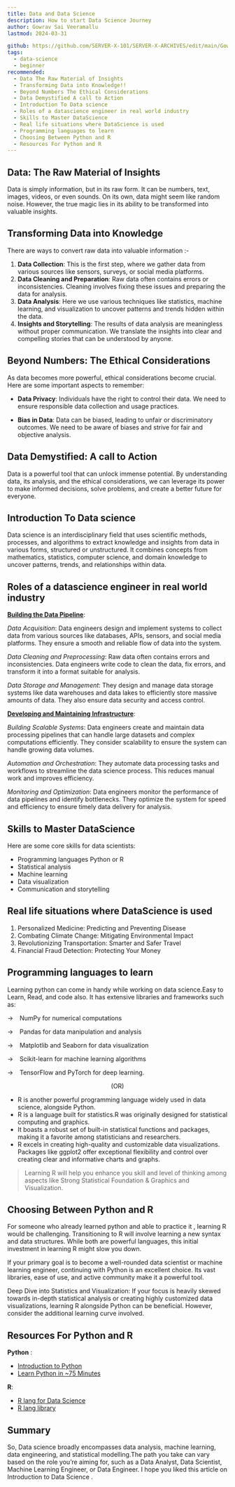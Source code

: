 ```yaml
---
title: Data and Data Science
description: How to start Data Science Journey
author: Gowrav Sai Veeramallu
lastmod: 2024-03-31

github: https://github.com/SERVER-X-101/SERVER-X-ARCHIVES/edit/main/Gowrav/articles/data-science-101/index.md
tags:
  - data-science
  - beginner
recommended:
  - Data The Raw Material of Insights
  - Transforming Data into Knowledge!!
  - Beyond Numbers The Ethical Considerations
  - Data Demystified A call to Action
  - Introduction To Data science
  - Roles of a datascience engineer in real world industry
  - Skills to Master DataScience
  - Real life situations where DataScience is used
  - Programming languages to learn
  - Choosing Between Python and R
  - Resources For Python and R
---
```


Data: The Raw Material of Insights
----------------------------------

Data is simply information, but in its raw form. It can be numbers, text, images, videos, or even sounds.  On its own, data might seem like random noise. However, the true magic lies in its ability to be transformed into valuable insights.

Transforming Data into Knowledge
----------------------------------

There are ways to convert raw data into valuable information :-

1. **Data Collection**: This is the first step, where we gather data from various sources like sensors, surveys, or
social media platforms.
1. **Data Cleaning and Preparation**: Raw data often contains errors or inconsistencies. Cleaning involves fixing these issues and preparing the data for analysis.
2. **Data Analysis**: Here we use various techniques like statistics, machine learning, and visualization to uncover patterns and trends hidden within the data.
3. **Insights and Storytelling**: The results of data analysis are meaningless without proper communication. We translate the insights into clear and compelling stories that can be understood by anyone.

Beyond Numbers: The Ethical Considerations
------------------------------------------

As data becomes more powerful, ethical considerations become crucial.  Here are some important aspects to remember:

* **Data Privacy**: Individuals have the right to control their data. We need to ensure responsible data collection and usage practices.

* **Bias in Data**: Data can be biased, leading to unfair or discriminatory outcomes. We need to be aware of biases and strive for fair and objective analysis.

Data Demystified: A call to Action
----------------------------------

Data is a powerful tool that can unlock immense potential. By understanding data, its analysis, and the ethical considerations, we can leverage its power to make informed decisions, solve problems, and create a better future for everyone.

Introduction To Data science
----------------------------

Data science is an interdisciplinary field that uses scientific methods, processes, and algorithms to extract knowledge and insights from data in various forms, structured or unstructured. It combines concepts from mathematics, statistics, computer science, and domain knowledge to uncover patterns, trends, and relationships within data.

Roles of a datascience engineer in real world industry
------------------------------------------------------

**<u>Building the Data Pipeline</u>**:

*Data Acquisition*: Data engineers design and implement systems to collect data from various sources like databases, APIs, sensors, and social media platforms. They ensure a smooth and reliable flow of data into the system.

*Data Cleaning and Preprocessing*: Raw data often contains errors and inconsistencies. Data engineers write code to clean the data, fix errors, and transform it into a format suitable for analysis.

*Data Storage and Management*: They design and manage data storage systems like data warehouses and data lakes to efficiently store massive amounts of data. They also ensure data security and access control.

**<u>Developing and Maintaining Infrastructure</u>**:

*Building Scalable Systems*: Data engineers create and maintain data processing pipelines that can handle large datasets and complex computations efficiently. They consider scalability to ensure the system can handle growing data volumes.

*Automation and Orchestration*: They automate data processing tasks and workflows to streamline the data science process. This reduces manual work and improves efficiency.

*Monitoring and Optimization*: Data engineers monitor the performance of data pipelines and identify bottlenecks. They optimize the system for speed and efficiency to ensure timely data delivery for analysis.

Skills to Master DataScience
-----------------------------

Here are some core skills for data scientists:

* Programming languages Python or R
* Statistical analysis
* Machine learning
* Data visualization
* Communication and storytelling

Real life situations where DataScience is used
----------------------------------

1. Personalized Medicine: Predicting and Preventing Disease
2. Combating Climate Change: Mitigating Environmental Impact
3. Revolutionizing Transportation: Smarter and Safer Travel
4. Financial Fraud Detection: Protecting Your Money

Programming languages to learn
-------------------------------

Learning python can come in handy while working on data science.Easy to Learn, Read, and code also.
It has extensive libraries and frameworks such as:

→ &ensp; NumPy for numerical computations

→ &ensp; Pandas for data manipulation and analysis

→ &ensp; Matplotlib and Seaborn for data visualization

→ &ensp; Scikit-learn for machine learning algorithms

→ &ensp; TensorFlow and PyTorch for deep learning.

<div align="center">(OR)</div>

* R is another powerful programming language widely used in data science, alongside Python.
* R is a language built for statistics.R was originally designed for statistical computing and graphics.
* It boasts a robust set of built-in statistical functions and packages, making it a favorite among statisticians and researchers.
* R excels in creating high-quality and customizable data visualizations. Packages like ggplot2 offer exceptional flexibility and control over creating clear and informative charts and graphs.

<div class="box box-green">

> Learning R will help you enhance you skill and level of thinking among aspects like Strong Statistical Foundation & Graphics and Visualization.

</div>

Choosing Between Python and R
------------------------------

For someone who already learned python and able to practice it , learning R would be challenging. Transitioning to R will involve learning a new syntax and data structures.
While both are powerful languages, this initial investment in learning R might slow you down.

If your primary goal is to become a well-rounded data scientist or machine learning engineer, continuing with Python is an excellent choice. Its vast libraries, ease of use, and active community make it a powerful tool.

Deep Dive into Statistics and Visualization: If your focus is heavily skewed towards in-depth statistical analysis or creating highly customized data visualizations, learning R alongside Python can be beneficial. However, consider the additional learning curve involved.

Resources For Python and R
----------------------------

**Python** :

* [Introduction to Python](https://www.afterhoursprogramming.com/tutorial/python/introduction-python/)
* [Learn Python in ~75 Minutes](https://www.youtube.com/watch?v=VchuKL44s6E&t=501s)

**R**:

* [R lang for Data Science](https://www.mygreatlearning.com/academy/learn-for-free/courses/r-for-data-science)
* [R lang library](https://stat.ethz.ch/R-manual/R-devel/library/datasets/html/00Index.html)

Summary
--------

So, Data science broadly encompasses data analysis, machine learning, data engineering, and statistical modelling.The path you take can vary based on the role you’re aiming for, such as a Data Analyst, Data Scientist, Machine Learning Engineer, or Data Engineer. I hope you liked this article on Introduction to Data Science .
